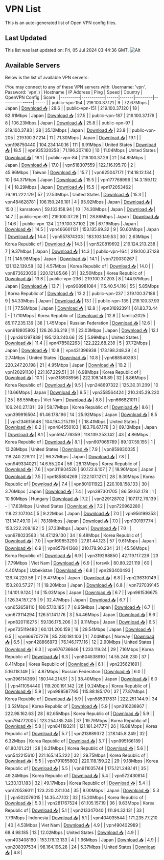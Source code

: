 # VPN List

This is an auto-generated list of Open VPN config files.

## Last Updated

This list was last updated on: Fri, 05 Jul 2024 03:44:36 GMT.
![Alt](https://repobeats.axiom.co/api/embed/186b98318ef1479477931607c1ad7d823f12451f.svg "Repobeats analytics image")

## Available Servers

Below is the list of available VPN servers:

(You may connect to any of these VPN servers with: Username: 'vpn', Password: 'vpn'.)
| Hostname | IP Address | Ping | Speed | Country | OpenVPN Config | Score |
|----------|------------|------|-------|---------|----------------| ----- |
| public-vpn-154 | 219.100.37.121 | 9 | 72.67Mbps | Japan | [Download 📥](./configs/server_0_JP.ovpn) | 28.6 |
| public-vpn-151 | 219.100.37.120 | 18 | 82.61Mbps | Japan | [Download 📥](./configs/server_1_JP.ovpn) | 27.5 |
| public-vpn-187 | 219.100.37.179 | 8 | 106.23Mbps | Japan | [Download 📥](./configs/server_2_JP.ovpn) | 25.8 |
| public-vpn-97 | 219.100.37.83 | 28 | 35.12Mbps | Japan | [Download 📥](./configs/server_3_JP.ovpn) | 23.8 |
| public-vpn-205 | 219.100.37.214 | 11 | 71.30Mbps | Japan | [Download 📥](./configs/server_4_JP.ovpn) | 19.1 |
| vpn198750440 | 104.234.140.16 | 111 | 6.91Mbps | United States | [Download 📥](./configs/server_5_US.ovpn) | 18.5 |
| vpn935320258 | 71.196.207.160 | 10 | 11.04Mbps | United States | [Download 📥](./configs/server_6_US.ovpn) | 18.1 |
| public-vpn-84 | 219.100.37.29 | 21 | 54.85Mbps | Japan | [Download 📥](./configs/server_7_JP.ovpn) | 17.0 |
| vpn518307559 | 122.116.195.70 | 2 | 45.96Mbps | Taiwan | [Download 📥](./configs/server_8_TW.ovpn) | 15.7 |
| vpn625047171 | 114.18.12.134 | 10 | 64.37Mbps | Japan | [Download 📥](./configs/server_9_JP.ovpn) | 15.5 |
| vpn177768996 | 14.3.159.112 | 4 | 18.29Mbps | Japan | [Download 📥](./configs/server_10_JP.ovpn) | 15.5 |
| vpn172053462 | 76.181.222.179 | 57 | 27.53Mbps | United States | [Download 📥](./configs/server_11_US.ovpn) | 15.3 |
| vpn484628781 | 106.150.249.101 | 4 | 95.92Mbps | Japan | [Download 📥](./configs/server_12_JP.ovpn) | 15.0 |
| kanratown | 59.133.158.94 | 10 | 74.30Mbps | Japan | [Download 📥](./configs/server_13_JP.ovpn) | 14.7 |
| public-vpn-81 | 219.100.37.28 | 11 | 28.86Mbps | Japan | [Download 📥](./configs/server_14_JP.ovpn) | 14.6 |
| public-vpn-124 | 219.100.37.102 | 26 | 67.19Mbps | Japan | [Download 📥](./configs/server_15_JP.ovpn) | 14.5 |
| vpn466601121 | 153.135.69.32 | 9 | 50.60Mbps | Japan | [Download 📥](./configs/server_16_JP.ovpn) | 14.4 |
| vpn557874303 | 183.103.149.53 | 30 | 2.63Mbps | Korea Republic of | [Download 📥](./configs/server_17_KR.ovpn) | 14.3 |
| vpn520819692 | 219.124.213.238 | 7 | 9.37Mbps | Japan | [Download 📥](./configs/server_18_JP.ovpn) | 14.3 |
| public-vpn-164 | 219.100.37.128 | 11 | 145.98Mbps | Japan | [Download 📥](./configs/server_19_JP.ovpn) | 14.1 |
| vpn720030267 | 121.132.139.58 | 32 | 4.57Mbps | Korea Republic of | [Download 📥](./configs/server_20_KR.ovpn) | 14.0 |
| vpn873623036 | 220.121.85.66 | 31 | 32.50Mbps | Korea Republic of | [Download 📥](./configs/server_21_KR.ovpn) | 13.8 |
| public-vpn-236 | 219.100.37.203 | 8 | 144.97Mbps | Japan | [Download 📥](./configs/server_22_JP.ovpn) | 13.7 |
| vpn908981084 | 115.40.54.116 | 55 | 5.85Mbps | Korea Republic of | [Download 📥](./configs/server_23_KR.ovpn) | 13.2 |
| public-vpn-237 | 219.100.37.186 | 9 | 54.33Mbps | Japan | [Download 📥](./configs/server_24_JP.ovpn) | 13.1 |
| public-vpn-135 | 219.100.37.93 | 11 | 77.58Mbps | Japan | [Download 📥](./configs/server_25_JP.ovpn) | 12.8 |
| vpn316923911 | 61.83.73.44 | - | 17.10Mbps | Korea Republic of | [Download 📥](./configs/server_26_KR.ovpn) | 12.8 |
| familia2025 | 85.117.235.136 | 38 | 1.45Mbps | Russian Federation | [Download 📥](./configs/server_27_RU.ovpn) | 12.6 |
| vpn918805802 | 126.26.36.219 | 11 | 23.03Mbps | Japan | [Download 📥](./configs/server_28_JP.ovpn) | 12.1 |
| vpn361297839 | 195.123.240.66 | 25 | 5.99Mbps | United States | [Download 📥](./configs/server_29_US.ovpn) | 11.4 |
| vpn478502263 | 122.222.68.239 | 5 | 37.72Mbps | Japan | [Download 📥](./configs/server_30_JP.ovpn) | 10.8 |
| vpn431396938 | 173.198.248.39 | 4 | 2.74Mbps | United States | [Download 📥](./configs/server_31_US.ovpn) | 10.8 |
| vpn688540393 | 220.247.20.198 | 21 | 4.95Mbps | Japan | [Download 📥](./configs/server_32_JP.ovpn) | 10.2 |
| vpn120291130 | 221.167.229.51 | 31 | 6.98Mbps | Korea Republic of | [Download 📥](./configs/server_33_KR.ovpn) | 10.1 |
| vpn318908956 | 222.106.146.89 | 32 | 8.86Mbps | Korea Republic of | [Download 📥](./configs/server_34_KR.ovpn) | 9.5 |
| vpn248697322 | 125.30.31.209 | 10 | 13.66Mbps | Japan | [Download 📥](./configs/server_35_JP.ovpn) | 9.5 |
| vpn358564424 | 210.245.29.220 | 25 | 88.55Mbps | Viet Nam | [Download 📥](./configs/server_36_VN.ovpn) | 8.8 |
| vpn666821011 | 106.240.27.131 | 39 | 58.17Mbps | Korea Republic of | [Download 📥](./configs/server_37_KR.ovpn) | 8.6 |
| vpn399916504 | 61.46.178.196 | 14 | 25.92Mbps | Japan | [Download 📥](./configs/server_38_JP.ovpn) | 8.5 |
| vpn234615648 | 104.194.215.119 | 1 | 18.41Mbps | United States | [Download 📥](./configs/server_39_US.ovpn) | 8.2 |
| vpn484550103 | 183.76.67.178 | 3 | 69.13Mbps | Japan | [Download 📥](./configs/server_40_JP.ovpn) | 8.1 |
| vpn594776359 | 118.139.253.142 | 43 | 4.86Mbps | Korea Republic of | [Download 📥](./configs/server_41_KR.ovpn) | 8.1 |
| vpn607065789 | 89.107.59.155 | 1 | 13.28Mbps | United States | [Download 📥](./configs/server_42_US.ovpn) | 7.9 |
| vpn959830035 | 118.240.229.111 | 2 | 96.37Mbps | Japan | [Download 📥](./configs/server_43_JP.ovpn) | 7.8 |
| vpn949334021 | 14.6.55.204 | 56 | 28.13Mbps | Korea Republic of | [Download 📥](./configs/server_44_KR.ovpn) | 7.6 |
| vpn311904526 | 60.122.6.107 | 7 | 18.96Mbps | Japan | [Download 📥](./configs/server_45_JP.ovpn) | 7.5 |
| vpn185804269 | 222.107.127.1 | 28 | 9.39Mbps | Korea Republic of | [Download 📥](./configs/server_46_KR.ovpn) | 7.4 |
| vpn801011922 | 220.108.158.133 | 30 | 3.76Mbps | Japan | [Download 📥](./configs/server_47_JP.ovpn) | 7.4 |
| vpn387301705 | 86.59.162.178 | 1 | 10.50Mbps | Hungary | [Download 📥](./configs/server_48_HU.ovpn) | 7.2 |
| vpn229128702 | 107.172.76.139 | - | 17.63Mbps | United States | [Download 📥](./configs/server_49_US.ovpn) | 7.2 |
| vpn720962280 | 118.22.107.104 | 5 | 9.22Mbps | Japan | [Download 📥](./configs/server_50_JP.ovpn) | 7.0 |
| vpn956199353 | 131.147.49.10 | 4 | 78.18Mbps | Japan | [Download 📥](./configs/server_51_JP.ovpn) | 7.0 |
| vpn130197774 | 153.222.208.192 | 5 | 37.33Mbps | Japan | [Download 📥](./configs/server_52_JP.ovpn) | 7.0 |
| vpn978023563 | 14.47.129.130 | 34 | 8.48Mbps | Korea Republic of | [Download 📥](./configs/server_53_KR.ovpn) | 7.0 |
| vpn169853290 | 27.81.44.123 | 57 | 9.61Mbps | Japan | [Download 📥](./configs/server_54_JP.ovpn) | 6.9 |
| vpn857941368 | 210.178.90.234 | 31 | 45.56Mbps | Korea Republic of | [Download 📥](./configs/server_55_KR.ovpn) | 6.9 |
| vpn319268850 | 42.119.117.226 | 23 | 7.79Mbps | Viet Nam | [Download 📥](./configs/server_56_VN.ovpn) | 6.9 |
| torsvik | 80.80.221.119 | 60 | 4.40Mbps | Uzbekistan | [Download 📥](./configs/server_57_UZ.ovpn) | 6.8 |
| vpn293400493 | 126.74.220.56 | 7 | 9.47Mbps | Japan | [Download 📥](./configs/server_58_JP.ovpn) | 6.8 |
| vpn236310149 | 153.203.57.27 | 11 | 19.20Mbps | Japan | [Download 📥](./configs/server_59_JP.ovpn) | 6.8 |
| vpn727039145 | 14.101.9.124 | 14 | 15.03Mbps | Japan | [Download 📥](./configs/server_60_JP.ovpn) | 6.7 |
| vpn961536675 | 126.34.157.215 | 9 | 32.47Mbps | Japan | [Download 📥](./configs/server_61_JP.ovpn) | 6.7 |
| vpn652658110 | 180.57.10.185 | 7 | 8.95Mbps | Japan | [Download 📥](./configs/server_62_JP.ovpn) | 6.7 |
| vpn673114294 | 126.51.141.176 | 3 | 54.46Mbps | Japan | [Download 📥](./configs/server_63_JP.ovpn) | 6.6 |
| vpn820116275 | 59.136.175.206 | 3 | 9.11Mbps | Japan | [Download 📥](./configs/server_64_JP.ovpn) | 6.5 |
| vpn735119480 | 60.131.200.159 | 16 | 29.54Mbps | Japan | [Download 📥](./configs/server_65_JP.ovpn) | 6.5 |
| vpn666707278 | 85.230.181.103 | 1 | 7.04Mbps | Norway | [Download 📥](./configs/server_66_NO.ovpn) | 6.5 |
| vpn428866873 | 76.146.177.116 | 12 | 2.90Mbps | United States | [Download 📥](./configs/server_67_US.ovpn) | 6.3 |
| vpn676736646 | 1.233.119.24 | 29 | 7.16Mbps | Korea Republic of | [Download 📥](./configs/server_68_KR.ovpn) | 6.3 |
| vpn804538910 | 14.55.246.230 | 37 | 8.41Mbps | Korea Republic of | [Download 📥](./configs/server_69_KR.ovpn) | 6.1 |
| vpn235621691 | 5.16.118.149 | 5 | 4.87Mbps | Russian Federation | [Download 📥](./configs/server_70_RU.ovpn) | 6.0 |
| vpn396114369 | 180.144.214.51 | 3 | 38.40Mbps | Japan | [Download 📥](./configs/server_71_JP.ovpn) | 6.0 |
| vpn411054440 | 119.200.191.142 | 26 | 9.24Mbps | Korea Republic of | [Download 📥](./configs/server_72_KR.ovpn) | 5.9 |
| vpn988587795 | 115.88.185.170 | 37 | 77.87Mbps | Korea Republic of | [Download 📥](./configs/server_73_KR.ovpn) | 5.9 |
| vpn585317831 | 222.251.144.9 | 34 | 3.52Mbps | Korea Republic of | [Download 📥](./configs/server_74_KR.ovpn) | 5.9 |
| vpn316238967 | 222.98.162.63 | 28 | 62.65Mbps | Korea Republic of | [Download 📥](./configs/server_75_KR.ovpn) | 5.9 |
| vpn794772005 | 123.254.185.245 | 37 | 19.79Mbps | Korea Republic of | [Download 📥](./configs/server_76_KR.ovpn) | 5.8 |
| vpn841193211 | 121.181.247.77 | 26 | 16.88Mbps | Korea Republic of | [Download 📥](./configs/server_77_KR.ovpn) | 5.7 |
| vpn213889372 | 218.145.8.249 | 32 | 6.32Mbps | Korea Republic of | [Download 📥](./configs/server_78_KR.ovpn) | 5.7 |
| vpn995166189 | 61.80.101.221 | 28 | 8.21Mbps | Korea Republic of | [Download 📥](./configs/server_79_KR.ovpn) | 5.6 |
| vpn542215610 | 221.165.145.222 | 32 | 29.75Mbps | Korea Republic of | [Download 📥](./configs/server_80_KR.ovpn) | 5.5 |
| vpn791055802 | 220.118.159.22 | 29 | 9.18Mbps | Korea Republic of | [Download 📥](./configs/server_81_KR.ovpn) | 5.5 |
| vpn911035744 | 175.121.248.141 | 35 | 49.24Mbps | Korea Republic of | [Download 📥](./configs/server_82_KR.ovpn) | 5.4 |
| vpn572430814 | 1.230.131.183 | 32 | 49.17Mbps | Korea Republic of | [Download 📥](./configs/server_83_KR.ovpn) | 5.4 |
| vpn120536011 | 123.220.231.104 | 35 | 8.00Mbps | Japan | [Download 📥](./configs/server_84_JP.ovpn) | 5.3 |
| vpn502076015 | 14.35.47.102 | 32 | 15.20Mbps | Korea Republic of | [Download 📥](./configs/server_85_KR.ovpn) | 5.3 |
| vpn281767524 | 61.105.157.19 | 36 | 9.63Mbps | Korea Republic of | [Download 📥](./configs/server_86_KR.ovpn) | 5.1 |
| vpn213347040 | 111.94.32.131 | 33 | 7.79Mbps | Indonesia | [Download 📥](./configs/server_87_ID.ovpn) | 5.1 |
| vpn404035544 | 171.235.77.210 | 40 | 4.53Mbps | Viet Nam | [Download 📥](./configs/server_88_VN.ovpn) | 4.9 |
| vpn490402989 | 68.4.98.185 | 13 | 12.02Mbps | United States | [Download 📥](./configs/server_89_US.ovpn) | 4.9 |
| vpn403408180 | 153.176.13.133 | 4 | 1.96Mbps | Japan | [Download 📥](./configs/server_90_JP.ovpn) | 4.9 |
| vpn208397534 | 98.164.196.28 | 24 | 5.37Mbps | United States | [Download 📥](./configs/server_91_US.ovpn) | 4.8 |
